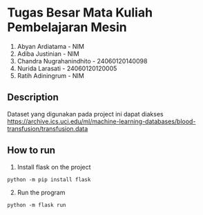 # Tugas Besar Mata Kuliah Pembelajaran Mesin 
1. Abyan Ardiatama - NIM
2. Adiba Justinian - NIM
3. Chandra Nugrahanindhito - 24060120140098
4. Nurida Larasati - 24060120120005
5. Ratih Adiningrum - NIM

## Description
Dataset yang digunakan pada project ini dapat diakses https://archive.ics.uci.edu/ml/machine-learning-databases/blood-transfusion/transfusion.data

## How to run
1. Install flask on the project 

```
python -m pip install flask
```


2. Run the program 

```
python -m flask run
```
